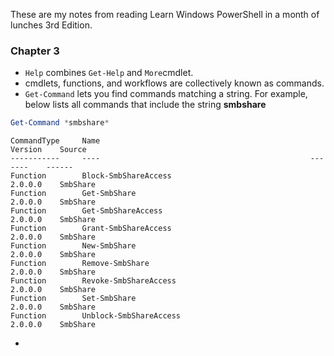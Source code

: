 These are my notes from reading Learn Windows PowerShell in a month of lunches 3rd Edition.

### Chapter 3

* `Help` combines `Get-Help` and `More`cmdlet.
* cmdlets, functions, and workflows are collectively known as commands.
* `Get-Command` lets you find commands matching a string. For example, below lists all commands that include the string **smbshare**

```powershell
Get-Command *smbshare*
```

```
CommandType     Name                                               Version    Source
-----------     ----                                               -------    ------
Function        Block-SmbShareAccess                               2.0.0.0    SmbShare
Function        Get-SmbShare                                       2.0.0.0    SmbShare
Function        Get-SmbShareAccess                                 2.0.0.0    SmbShare
Function        Grant-SmbShareAccess                               2.0.0.0    SmbShare
Function        New-SmbShare                                       2.0.0.0    SmbShare
Function        Remove-SmbShare                                    2.0.0.0    SmbShare
Function        Revoke-SmbShareAccess                              2.0.0.0    SmbShare
Function        Set-SmbShare                                       2.0.0.0    SmbShare
Function        Unblock-SmbShareAccess                             2.0.0.0    SmbShare
```

* 




